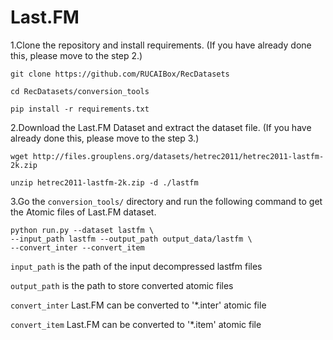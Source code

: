 # Last.FM

1.Clone the repository and install requirements. 
(If you have already done this, please move to the step 2.)

```
git clone https://github.com/RUCAIBox/RecDatasets

cd RecDatasets/conversion_tools

pip install -r requirements.txt
```

2.Download the Last.FM Dataset and extract the dataset file.
(If you have already done this, please move to the step 3.)

```
wget http://files.grouplens.org/datasets/hetrec2011/hetrec2011-lastfm-2k.zip

unzip hetrec2011-lastfm-2k.zip -d ./lastfm
```

3.Go the ``conversion_tools/`` directory 
and run the following command to get the Atomic files of Last.FM dataset.

```
python run.py --dataset lastfm \ 
--input_path lastfm --output_path output_data/lastfm \
--convert_inter --convert_item
```

`input_path` is the path of the input decompressed lastfm files

`output_path` is the path to store converted atomic files

 `convert_inter` Last.FM can be converted to '*.inter' atomic file

`convert_item` Last.FM can be converted to '*.item' atomic file